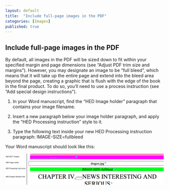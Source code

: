 ```yaml
---
layout: default
title:  "Include full-page images in the PDF"
categories: [Images]
published: true
---
```


<section data-type="chapter" class="hsecchapter" data-hederis-type="hsecchapter" id="pafaT2pFh"><h1 data-hederis-type="hblkchaptitle" class="hblkchaptitle" id="pwAvON4KU">Include full-page images in the PDF</h1>
    <p class="hblkp" data-hederis-type="hblkp" id="poMTojZ4C">By default, all images in the PDF will be sized down to fit within your specified margin and page dimensions (see &#8220;Adjust PDF trim size and margins&#8221;). However, you may designate an image to be &#8220;full bleed&#8221;, which means that it will take up the entire page and extend into the bleed area beyond the page, creating a graphic that is flush with the edge of the book in the final product. To do so, you&#8217;ll need to use a process instruction (see &#8220;Add special design instructions&#8221;).</p>
    <ol class="hwprnum-liststart" data-hederis-type="hwprnum-liststart" id="pa9S7I7QD"><li class="hblkoli" data-hederis-type="hblkoli" id="liQ8hWZCka"><p class="hblkoli" data-hederis-type="hblkoli" id="pEQrJ3Z3G">In your Word manuscript, find the &#8220;HED Image holder&#8221; paragraph that contains your image filename.</p></li>
    <li class="hblkoli" data-hederis-type="hblkoli" id="lilbbCpw6q"><p class="hblkoli" data-hederis-type="hblkoli" id="pgz5VvrXV">Insert a new paragraph below your image holder paragraph, and apply the &#8220;HED Processing instruction&#8221; style to it.</p></li>
    <li class="hblkoli" data-hederis-type="hblkoli" id="liLqEzNlGw"><p class="hblkoli" data-hederis-type="hblkoli" id="pvhlObkdG">Type the following text inside your new HED Processing instruction paragraph: IMAGE-SIZE=fullbleed</p></li>
    </ol>
    <p class="hblkp" data-hederis-type="hblkp" id="pXxWSZrG2">Your Word manuscript should look like this:</p>
    <img data-hederis-type="hblkimg" class="hblkimg" id="p4yu9xuLf" src="/images/fullbleed-1.png"/>
    </section>
    